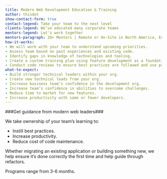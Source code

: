 ```yaml
---
title: Modern Web Development Education & Training
author: thisdot
show-contact-form: true
contact-legend: Take your team to the next level
clients-legend: We’ve educated many corporate teams
mentors-legend: Let's work together
mentors-paragraph: 20+ Mentors | Remote or On-Site in North America, Europe, India and Asia
how-it-works:
- We will work with your team to understand upcoming priorities.
- Assess team based on past experiences and existing code.
- Identify gaps in knowledge of technologies and tooling.
- Create a custom training plan using feature development as a foundation for learning.
- Conduct code reviews to ensure best practices are followed and use pair programming to train developers.
what-to-expect:
- Build stronger technical leaders within your org.
- Create new technical leads from your org.
- Increase business team’s confidence in the development org.
- Increase team’s confidence in abilities to overcome challenges.
- Reduce time to market for new features.
- Increase productivity with same or fewer developers.
---
```

###Get guidance from modern web leaders###

We take ownership of your team’s learning to:

- Instill best practices.
- Increase productivity.
- Reduce cost of code maintenance.

Whether migrating an existing application or building something new, we help ensure it’s done correctly the first time and help guide through refactors.

Programs range from 3-6 months.
